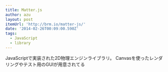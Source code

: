 ```yaml
---
title: Matter.js
author: azu
layout: post
itemUrl: 'http://brm.io/matter-js/'
date: '2014-02-26T00:09:00.590Z'
tags:
  - JavaScript
  - library
---
```

JavaScriptで実装された2D物理エンジンライブラリ。
Canvasを使ったレンダリングやテスト用のGUIが用意されてる
